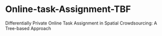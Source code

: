 # Online-task-Assignment-TBF
Differentially Private Online Task Assignment in Spatial Crowdsourcing: A Tree-based Approach
